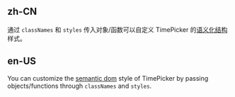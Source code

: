 ## zh-CN

通过 `classNames` 和 `styles` 传入对象/函数可以自定义 TimePicker 的[语义化结构](#semantic-dom)样式。

## en-US

You can customize the [semantic dom](#semantic-dom) style of TimePicker by passing objects/functions through `classNames` and `styles`.
